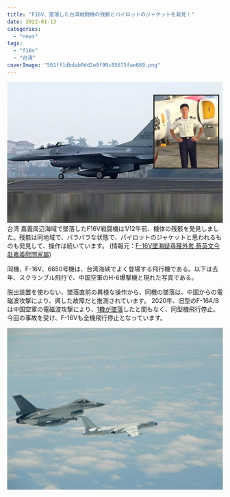 ```yaml
---
title: "F16V、墜落した台湾戦闘機の残骸とパイロットのジャケットを発見！"
date: 2022-01-13
categories: 
  - "news"
tags: 
  - "f16v"
  - "台湾"
coverImage: "561ff1dbdab0dd2e8f98c85675fae669.png"
---
```


![](images/561ff1dbdab0dd2e8f98c85675fae669.png)台湾 嘉義周辺海域で墜落したF16V戦闘機は1/12午前、機体の残骸を発見しました。残骸は同地域で、バラバラな状態で、パイロットのジャケットと思われるものも発見して、操作は続いています。 (情報元：[F-16V墜海疑尋獲外套 蔡英文今赴嘉義慰問家屬](https://tw.news.yahoo.com/f-16v%E5%A2%9C%E6%B5%B7%E7%96%91%E5%B0%8B%E7%8D%B2%E5%A4%96%E5%A5%97-%E8%94%A1%E8%8B%B1%E6%96%87%E4%BB%8A%E8%B5%B4%E5%98%89%E7%BE%A9%E6%85%B0%E5%95%8F%E5%AE%B6%E5%B1%AC-235327352.html))

同機、F-16V、6650号機は、台湾海峡でよく登場する飛行機である。以下は去年、スクランブル飛行で、中国空軍のH-6爆撃機と現れた写真である。

脱出装置を使わない、墜落直前の異様な操作から、同機の墜落は、中国からの電磁波攻撃により、興した故障だと推測されています。 2020年、旧型のF-16A/Bは中国空軍の電磁波攻撃により、[1機が墜落](https://jp.sputniknews.com/20201118/7946784.html)したと間もなく、同型機飛行停止。 今回の事故を受け、F-16Vも全機飛行停止となっています。

![](images/6b63bd66f6d0464badf3acef7465a442.png)
